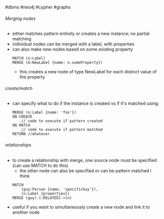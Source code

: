 #dbms 
#neo4j 
#cypher 
#graphs 

###### Merging nodes
- either matches pattern entirely or creates a new instance; no partial matching
- individual nodes can be merged with a label, with properties
- can also make new nodes based on some existing property
	```cypher 
	MATCH (n:Label)
	MERGE (m:NewLabel {name: n.someProperty})
	```
	- this creates a new node of type NewLabel for each distinct value of the property

###### create/match
- can specify what to do if the instance is created vs if it's matched using:
	```cypher
	MERGE (n:Label {name: 'foo'})
	ON CREATE
		// code to execute if pattern created
	ON MATCH 
		// code to execute if pattern matched
	RETURN //whatever
	```

###### relationships
- to create a relationship with merge, one source node must be specified (can use MATCH to do this)
	- the other node can also be specified or can be pattern matched i think
	```cypher
	MATCH 
		(guy:Person {name: 'specificGuy'}),
		(n:Label {properties})
	MERGE (guy)-[:RELATED]->(n)
	```
- useful if you want to simultaneously create a new node and link it to another node 
